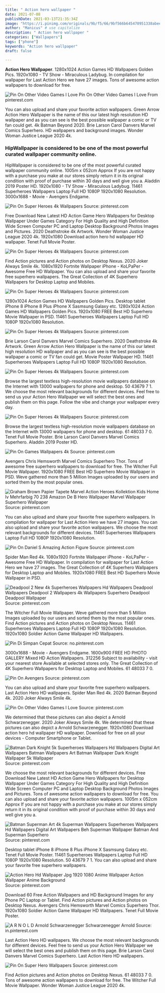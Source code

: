 ```yaml
---
title: " Action hero wallpaper "
date: 2021-07-08
publishDate: 2021-03-13T21:35:34Z
image: "https://i.pinimg.com/originals/9b/f5/66/9bf566b645470951338abeec6fd5469c.jpg"
author: "Manicus" # use capitalize
description: " Action hero wallpaper "
categories: ["Wallpapers"]
tags: ["phone"]
keywords: "Action hero wallpaper"
draft: false

---
```



**Action Hero Wallpaper**. 1280x1024 Action Games HD Wallpapers Golden Pics. 1920x1080 - TV Show - Miraculous Ladybug. In compilation for wallpaper for Last Action Hero we have 27 images. Tons of awesome action wallpapers to download for free.

![Pin On Other Video Games I Love](https://i.pinimg.com/originals/bb/84/a5/bb84a52d1ea26644d798939817e554b8.jpg "Pin On Other Video Games I Love")
Pin On Other Video Games I Love From pinterest.com


You can also upload and share your favorite action wallpapers. Green Arrow Action Hero Wallpaper is the name of this our latest high resolution HD wallpaper and as you can see is the best possible wallpaper a comic or TV fan could get. 4k Batman Beyond 2020. Brie Larson Carol Danvers Marvel Comics Superhero. HD wallpapers and background images. Wonder Woman Justice League 2020 4k.

### HipWallpaper is considered to be one of the most powerful curated wallpaper community online.

HipWallpaper is considered to be one of the most powerful curated wallpaper community online. 1005m x 052cm Approx If you are not happy with a purchase you make at our stores simply return it in its original condition with proof of purchase within 30 days and well give you a. Aladdin 2019 Poster HD. 1920x1080 - TV Show - Miraculous Ladybug. 11461 Superheroes Wallpapers Laptop Full HD 1080P 1920x1080 Resolution. 3000x1688 - Movie - Avengers Endgame.


![Pin On Super Heroes 4k Wallpapers](https://i.pinimg.com/originals/98/c5/e7/98c5e73d9da8c53cde6f973c4fbedd3f.jpg "Pin On Super Heroes 4k Wallpapers")
Source: pinterest.com

Free Download New Latest HD Action Game Hero Wallpapers for Desktop Wallpaper Under Games Category For High Quality and High Definition Wide Screen Computer PC and Laptop Desktop Background Photos Images and Pictures. 2020 Deathstroke 4k Artwork. Wonder Woman Justice League 2020 4k. 1920x1080 Download action hero hd wallpaper HD wallpaper. Tenet Full Movie Poster.

![Pin On Super Heroes 4k Wallpapers](https://i.pinimg.com/originals/b8/08/e6/b808e6aaae0d8954fdd918ad451ba273.jpg "Pin On Super Heroes 4k Wallpapers")
Source: pinterest.com

Find Action pictures and Action photos on Desktop Nexus. 2020 Joker Always Smile 4k. 1080x1920 Fortnite Wallpaper iPhone - KoLPaPer - Awesome Free HD Wallpaper. You can also upload and share your favorite free superhero wallpapers. The Great Collection of 4K Superhero Wallpapers for Desktop Laptop and Mobiles.

![Pin On Super Heroes 4k Wallpapers](https://i.pinimg.com/originals/f2/f3/dd/f2f3dd2595f1c26521fddd61ee9e82e0.jpg "Pin On Super Heroes 4k Wallpapers")
Source: pinterest.com

1280x1024 Action Games HD Wallpapers Golden Pics. Desktop tablet iPhone 8 iPhone 8 Plus iPhone X Sasmsung Galaxy etc. 1280x1024 Action Games HD Wallpapers Golden Pics. 1920x1080 FREE Best HD Superhero Movie Wallpaper in PSD. 11461 Superheroes Wallpapers Laptop Full HD 1080P 1920x1080 Resolution.

![Pin On Super Heroes 4k Wallpapers](https://i.pinimg.com/originals/f4/17/07/f4170702ec4b2a555886c98e26592682.jpg "Pin On Super Heroes 4k Wallpapers")
Source: pinterest.com

Brie Larson Carol Danvers Marvel Comics Superhero. 2020 Deathstroke 4k Artwork. Green Arrow Action Hero Wallpaper is the name of this our latest high resolution HD wallpaper and as you can see is the best possible wallpaper a comic or TV fan could get. Movie Poster Wallpaper HD. 11461 Superheroes Wallpapers Laptop Full HD 1080P 1920x1080 Resolution.

![Pin On Super Heroes 4k Wallpapers](https://i.pinimg.com/originals/e6/5c/05/e65c05a21f6ade22d29114d759e6dbce.jpg "Pin On Super Heroes 4k Wallpapers")
Source: pinterest.com

Browse the largest textless high-resolution movie wallpapers database on the Internet with 13000 wallpapers for phone and desktop. 50 43679 7 1. We choose the most relevant backgrounds for different devices. Feel free to send us your Action Hero Wallpaper we will select the best ones and publish them on this page. Follow the vibe and change your wallpaper every day.

![Pin On Super Heroes 4k Wallpapers](https://i.pinimg.com/originals/12/65/10/126510b9db88034b2c9306b42ae45cf2.jpg "Pin On Super Heroes 4k Wallpapers")
Source: pinterest.com

Browse the largest textless high-resolution movie wallpapers database on the Internet with 13000 wallpapers for phone and desktop. 61 48033 7 0. Tenet Full Movie Poster. Brie Larson Carol Danvers Marvel Comics Superhero. Aladdin 2019 Poster HD.

![Pin On Games Wallpapers 4k](https://i.pinimg.com/originals/fe/be/12/febe126f9d20d6c68962431142deb017.jpg "Pin On Games Wallpapers 4k")
Source: pinterest.com

Avengers Chris Hemsworth Marvel Comics Superhero Thor. Tons of awesome free superhero wallpapers to download for free. The Witcher Full Movie Wallpaper. 1920x1080 FREE Best HD Superhero Movie Wallpaper in PSD. Weve gathered more than 5 Million Images uploaded by our users and sorted them by the most popular ones.

![Graham Brown Papier Tapete Marvel Action Heroes Kollektion Kids Home Iv Mehrfarbig 70 238 Amazon De B Hero Wallpaper Marvel Wallpaper Superhero Wallpaper](https://i.pinimg.com/originals/08/c1/b2/08c1b2f348c18f5fdc41d64a7efb58d0.jpg "Graham Brown Papier Tapete Marvel Action Heroes Kollektion Kids Home Iv Mehrfarbig 70 238 Amazon De B Hero Wallpaper Marvel Wallpaper Superhero Wallpaper")
Source: pinterest.com

You can also upload and share your favorite free superhero wallpapers. In compilation for wallpaper for Last Action Hero we have 27 images. You can also upload and share your favorite action wallpapers. We choose the most relevant backgrounds for different devices. 11461 Superheroes Wallpapers Laptop Full HD 1080P 1920x1080 Resolution.

![Pin On Daniel S Amazing Action Figure](https://i.pinimg.com/originals/ee/00/2c/ee002cfbbe20714c0fa41639f8bbd51a.jpg "Pin On Daniel S Amazing Action Figure")
Source: pinterest.com

Spider Man Red 4k. 1080x1920 Fortnite Wallpaper iPhone - KoLPaPer - Awesome Free HD Wallpaper. In compilation for wallpaper for Last Action Hero we have 27 images. The Great Collection of 4K Superhero Wallpapers for Desktop Laptop and Mobiles. 1920x1080 FREE Best HD Superhero Movie Wallpaper in PSD.

![Deadpool 2 New 4k Superheroes Wallpapers Hd Wallpapers Deadpool Wallpapers Deadpool 2 Wallpapers 4k Wallpapers Superhero Deadpool Deadpool Wallpaper](https://i.pinimg.com/originals/16/d8/48/16d848ab23b1097e74194d93603a8d77.jpg "Deadpool 2 New 4k Superheroes Wallpapers Hd Wallpapers Deadpool Wallpapers Deadpool 2 Wallpapers 4k Wallpapers Superhero Deadpool Deadpool Wallpaper")
Source: pinterest.com

The Witcher Full Movie Wallpaper. Weve gathered more than 5 Million Images uploaded by our users and sorted them by the most popular ones. Find Action pictures and Action photos on Desktop Nexus. 11461 Superheroes Wallpapers Laptop Full HD 1080P 1920x1080 Resolution. 1920x1080 Soldier Action Game Wallpaper HD Wallpapers.

![Pin Di Simpan Cepat](https://i.pinimg.com/originals/24/e8/18/24e8183e3b2fe186bc5d739146794756.jpg "Pin Di Simpan Cepat")
Source: no.pinterest.com

3000x1688 - Movie - Avengers Endgame. 1600x900 FREE HD PHOTO GALLERY Mixed HD Action Wallpapers. 312256 Subject to availability - visit your nearest store Available at selected stores only. The Great Collection of 4K Superhero Wallpapers for Desktop Laptop and Mobiles. 61 48033 7 0.

![Pin On Avengers](https://i.pinimg.com/originals/38/3a/09/383a094a26ac4a9e9850b319ad9e8887.jpg "Pin On Avengers")
Source: pinterest.com

You can also upload and share your favorite free superhero wallpapers. Last Action Hero HD wallpapers. Spider Man Red 4k. 2020 Batman Beyond 4k. 2020 Joker Always Smile 4k.

![Pin On Other Video Games I Love](https://i.pinimg.com/originals/bb/84/a5/bb84a52d1ea26644d798939817e554b8.jpg "Pin On Other Video Games I Love")
Source: pinterest.com

We determined that these pictures can also depict a Arnold Schwarzenegger. 2020 Joker Always Smile 4k. We determined that these pictures can also depict a Arnold Schwarzenegger. 1920x1080 Download action hero hd wallpaper HD wallpaper. Download for free on all your devices - Computer Smartphone or Tablet.

![Batman Dark Knight 5k Superheroes Wallpapers Hd Wallpapers Digital Art Wallpapers Batman Wallpapers Art Batman Wallpaper Dark Knight Wallpaper 5k Wallpaper](https://i.pinimg.com/originals/26/30/e9/2630e9b6221e36d554dc064e07b7f844.jpg "Batman Dark Knight 5k Superheroes Wallpapers Hd Wallpapers Digital Art Wallpapers Batman Wallpapers Art Batman Wallpaper Dark Knight Wallpaper 5k Wallpaper")
Source: pinterest.com

We choose the most relevant backgrounds for different devices. Free Download New Latest HD Action Game Hero Wallpapers for Desktop Wallpaper Under Games Category For High Quality and High Definition Wide Screen Computer PC and Laptop Desktop Background Photos Images and Pictures. Tons of awesome action wallpapers to download for free. You can also upload and share your favorite action wallpapers. 1005m x 052cm Approx If you are not happy with a purchase you make at our stores simply return it in its original condition with proof of purchase within 30 days and well give you a.

![Batman Superman Art 4k Superman Wallpapers Superheroes Wallpapers Hd Wallpapers Digital Art Wallpapers Beh Superman Wallpaper Batman And Superman Superhero](https://i.pinimg.com/originals/cb/1c/e9/cb1ce90c40df9ea2ee238db2f0b355e8.jpg "Batman Superman Art 4k Superman Wallpapers Superheroes Wallpapers Hd Wallpapers Digital Art Wallpapers Beh Superman Wallpaper Batman And Superman Superhero")
Source: pinterest.com

Desktop tablet iPhone 8 iPhone 8 Plus iPhone X Sasmsung Galaxy etc. Tenet Full Movie Poster. 11461 Superheroes Wallpapers Laptop Full HD 1080P 1920x1080 Resolution. 50 43679 7 1. You can also upload and share your favorite free superhero wallpapers.

![Action Hero Hd Wallpaper Jpg 1920 1080 Anime Wallpaper Action Wallpaper Anime Background](https://i.pinimg.com/originals/be/6e/c0/be6ec0f6e5e75a88b106a8c674ec8724.jpg "Action Hero Hd Wallpaper Jpg 1920 1080 Anime Wallpaper Action Wallpaper Anime Background")
Source: pinterest.com

Download 60 Free Action Wallpapers and HD Background Images for any Phone PC Laptop or Tablet. Find Action pictures and Action photos on Desktop Nexus. Avengers Chris Hemsworth Marvel Comics Superhero Thor. 1920x1080 Soldier Action Game Wallpaper HD Wallpapers. Tenet Full Movie Poster.

![A R N O L D Arnold Schwarzenegger Schwarzenegger Arnold](https://i.pinimg.com/originals/c2/e4/d6/c2e4d6618613a8bb86134413d8255f9d.jpg "A R N O L D Arnold Schwarzenegger Schwarzenegger Arnold")
Source: in.pinterest.com

Last Action Hero HD wallpapers. We choose the most relevant backgrounds for different devices. Feel free to send us your Action Hero Wallpaper we will select the best ones and publish them on this page. Brie Larson Carol Danvers Marvel Comics Superhero. Last Action Hero HD wallpapers.

![Pin On Super Hero Wallpapers](https://i.pinimg.com/originals/9b/f5/66/9bf566b645470951338abeec6fd5469c.jpg "Pin On Super Hero Wallpapers")
Source: pinterest.com

Find Action pictures and Action photos on Desktop Nexus. 61 48033 7 0. Tons of awesome action wallpapers to download for free. The Witcher Full Movie Wallpaper. Wonder Woman Justice League 2020 4k.

